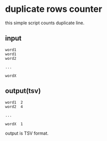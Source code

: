 # duplicate rows counter

this simple script counts duplicate line.


## input

```
word1
word1
word2

...

wordX
```

## output(tsv)

```
word1  2
word2  4

...

wordX  1
```

output is TSV format.
